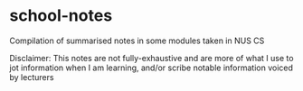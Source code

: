 # school-notes
Compilation of summarised notes in some modules taken in NUS CS

Disclaimer: This notes are not fully-exhaustive and are more of what I use to jot information when I am learning, and/or scribe notable information voiced by lecturers
